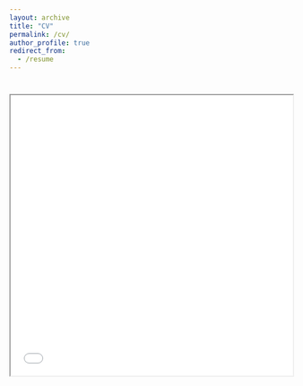 ```yaml
---
layout: archive
title: "CV"
permalink: /cv/
author_profile: true
redirect_from:
  - /resume
---
```


<!DOCTYPE html>
<html>
  <head>
    <title>CV</title>
  </head>
  <body>
    <h1></h1>
    <iframe src="files/resume_2019_ksun.pdf" width="100%" height="500px">
    </iframe>
  </body>
</html>
